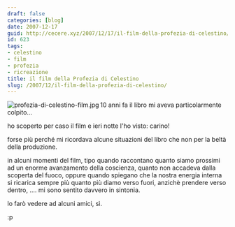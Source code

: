 ```yaml
---
draft: false
categories: [blog]
date: 2007-12-17
guid: http://cecere.xyz/2007/12/17/il-film-della-profezia-di-celestino/
id: 623
tags:
- celestino
- film
- profezia
- ricreazione
title: il film della Profezia di Celestino
slug: /2007/12/il-film-della-profezia-di-celestino/
---
```


[<img src="http://cecere.xyz/wp-content/uploads/sites/3/2007/12/profezia-di-celestino-film.thumbnail.jpg" alt="profezia-di-celestino-film.jpg" align="left" />](http://cecere.xyz/wp-content/uploads/sites/3/2007/12/profezia-di-celestino-film.jpg "profezia-di-celestino-film.jpg")

10 anni fa il libro mi aveva particolarmente colpito…

ho scoperto per caso il film e ieri notte l'ho visto: carino!

forse più perché mi ricordava alcune situazioni del libro che non per la beltà della produzione.

in alcuni momenti del film, tipo quando raccontano quanto siamo prossimi ad un enorme avanzamento della coscienza, quanto non accadeva dalla scoperta del fuoco, oppure quando spiegano che la nostra energia interna si ricarica sempre più quanto più diamo verso fuori, anzichè prendere verso dentro, …. mi sono sentito davvero in sintonia.

lo farò vedere ad alcuni amici, sì.

:p